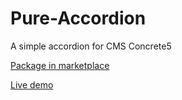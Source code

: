 # Pure-Accordion

A simple accordion for CMS Concrete5

[Package in marketplace](http://www.concrete5.org/marketplace/addons/simple-accrodion/)

[Live demo](https://www.pure-dev.ru/our-packages/accordion?login_as_demo=1&utm_source=concrete5&utm_medium=live_demo&utm_campaign=pure_accordion)

